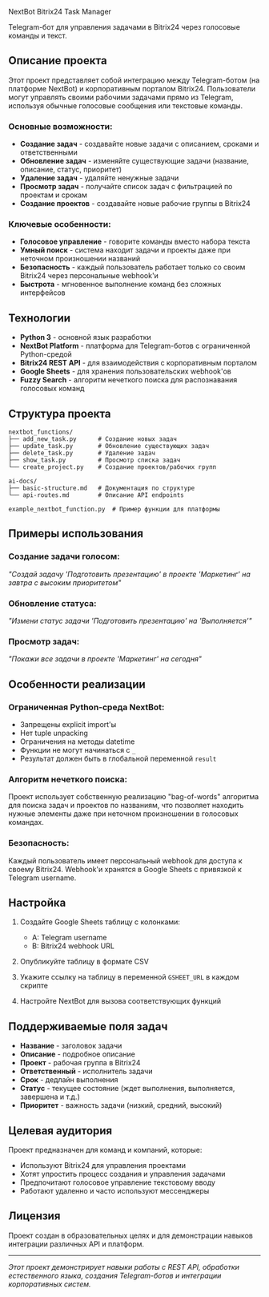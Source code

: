 NextBot Bitrix24 Task Manager

Telegram-бот для управления задачами в Bitrix24 через голосовые команды и текст.

##  Описание проекта

Этот проект представляет собой интеграцию между Telegram-ботом (на платформе NextBot) и корпоративным порталом Bitrix24. Пользователи могут управлять своими рабочими задачами прямо из Telegram, используя обычные голосовые сообщения или текстовые команды.

### Основные возможности:

- **Создание задач** - создавайте новые задачи с описанием, сроками и ответственными
- **Обновление задач** - изменяйте существующие задачи (название, описание, статус, приоритет)
- **Удаление задач** - удаляйте ненужные задачи
- **Просмотр задач** - получайте список задач с фильтрацией по проектам и срокам
- **Создание проектов** - создавайте новые рабочие группы в Bitrix24

### Ключевые особенности:

- **Голосовое управление** - говорите команды вместо набора текста
- **Умный поиск** - система находит задачи и проекты даже при неточном произношении названий
- **Безопасность** - каждый пользователь работает только со своим Bitrix24 через персональные webhook'и
- **Быстрота** - мгновенное выполнение команд без сложных интерфейсов

## Технологии

- **Python 3** - основной язык разработки
- **NextBot Platform** - платформа для Telegram-ботов с ограниченной Python-средой
- **Bitrix24 REST API** - для взаимодействия с корпоративным порталом
- **Google Sheets** - для хранения пользовательских webhook'ов
- **Fuzzy Search** - алгоритм нечеткого поиска для распознавания голосовых команд

## Структура проекта

```
nextbot_functions/
├── add_new_task.py      # Создание новых задач
├── update_task.py       # Обновление существующих задач  
├── delete_task.py       # Удаление задач
├── show_task.py         # Просмотр списка задач
└── create_project.py    # Создание проектов/рабочих групп

ai-docs/
├── basic-structure.md   # Документация по структуре
└── api-routes.md        # Описание API endpoints

example_nextbot_function.py  # Пример функции для платформы
```

## Примеры использования

### Создание задачи голосом:
*"Создай задачу 'Подготовить презентацию' в проекте 'Маркетинг' на завтра с высоким приоритетом"*

### Обновление статуса:
*"Измени статус задачи 'Подготовить презентацию' на 'Выполняется'"*

### Просмотр задач:
*"Покажи все задачи в проекте 'Маркетинг' на сегодня"*

## Особенности реализации

### Ограниченная Python-среда NextBot:
- Запрещены explicit import'ы
- Нет tuple unpacking
- Ограничения на методы datetime
- Функции не могут начинаться с `_`
- Результат должен быть в глобальной переменной `result`

### Алгоритм нечеткого поиска:
Проект использует собственную реализацию "bag-of-words" алгоритма для поиска задач и проектов по названиям, что позволяет находить нужные элементы даже при неточном произношении в голосовых командах.

### Безопасность:
Каждый пользователь имеет персональный webhook для доступа к своему Bitrix24. Webhook'и хранятся в Google Sheets с привязкой к Telegram username.

## Настройка

1. Создайте Google Sheets таблицу с колонками:
   - A: Telegram username
   - B: Bitrix24 webhook URL

2. Опубликуйте таблицу в формате CSV

3. Укажите ссылку на таблицу в переменной `GSHEET_URL` в каждом скрипте

4. Настройте NextBot для вызова соответствующих функций

## Поддерживаемые поля задач

- **Название** - заголовок задачи
- **Описание** - подробное описание
- **Проект** - рабочая группа в Bitrix24
- **Ответственный** - исполнитель задачи
- **Срок** - дедлайн выполнения
- **Статус** - текущее состояние (ждет выполнения, выполняется, завершена и т.д.)
- **Приоритет** - важность задачи (низкий, средний, высокий)

## Целевая аудитория

Проект предназначен для команд и компаний, которые:
- Используют Bitrix24 для управления проектами
- Хотят упростить процесс создания и управления задачами
- Предпочитают голосовое управление текстовому вводу
- Работают удаленно и часто используют мессенджеры

## Лицензия

Проект создан в образовательных целях и для демонстрации навыков интеграции различных API и платформ.

---

*Этот проект демонстрирует навыки работы с REST API, обработки естественного языка, создания Telegram-ботов и интеграции корпоративных систем.* 